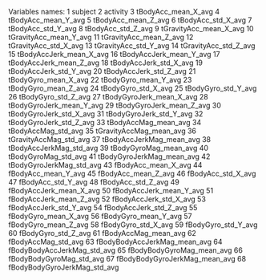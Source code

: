 Variables names:
1	subject
2	activity
3	tBodyAcc_mean_X_avg
4	tBodyAcc_mean_Y_avg
5	tBodyAcc_mean_Z_avg
6	tBodyAcc_std_X_avg
7	tBodyAcc_std_Y_avg
8	tBodyAcc_std_Z_avg
9	tGravityAcc_mean_X_avg
10	tGravityAcc_mean_Y_avg
11	tGravityAcc_mean_Z_avg
12	tGravityAcc_std_X_avg
13	tGravityAcc_std_Y_avg
14	tGravityAcc_std_Z_avg
15	tBodyAccJerk_mean_X_avg
16	tBodyAccJerk_mean_Y_avg
17	tBodyAccJerk_mean_Z_avg
18	tBodyAccJerk_std_X_avg
19	tBodyAccJerk_std_Y_avg
20	tBodyAccJerk_std_Z_avg
21	tBodyGyro_mean_X_avg
22	tBodyGyro_mean_Y_avg
23	tBodyGyro_mean_Z_avg
24	tBodyGyro_std_X_avg
25	tBodyGyro_std_Y_avg
26	tBodyGyro_std_Z_avg
27	tBodyGyroJerk_mean_X_avg
28	tBodyGyroJerk_mean_Y_avg
29	tBodyGyroJerk_mean_Z_avg
30	tBodyGyroJerk_std_X_avg
31	tBodyGyroJerk_std_Y_avg
32	tBodyGyroJerk_std_Z_avg
33	tBodyAccMag_mean_avg
34	tBodyAccMag_std_avg
35	tGravityAccMag_mean_avg
36	tGravityAccMag_std_avg
37	tBodyAccJerkMag_mean_avg
38	tBodyAccJerkMag_std_avg
39	tBodyGyroMag_mean_avg
40	tBodyGyroMag_std_avg
41	tBodyGyroJerkMag_mean_avg
42	tBodyGyroJerkMag_std_avg
43	fBodyAcc_mean_X_avg
44	fBodyAcc_mean_Y_avg
45	fBodyAcc_mean_Z_avg
46	fBodyAcc_std_X_avg
47	fBodyAcc_std_Y_avg
48	fBodyAcc_std_Z_avg
49	fBodyAccJerk_mean_X_avg
50	fBodyAccJerk_mean_Y_avg
51	fBodyAccJerk_mean_Z_avg
52	fBodyAccJerk_std_X_avg
53	fBodyAccJerk_std_Y_avg
54	fBodyAccJerk_std_Z_avg
55	fBodyGyro_mean_X_avg
56	fBodyGyro_mean_Y_avg
57	fBodyGyro_mean_Z_avg
58	fBodyGyro_std_X_avg
59	fBodyGyro_std_Y_avg
60	fBodyGyro_std_Z_avg
61	fBodyAccMag_mean_avg
62	fBodyAccMag_std_avg
63	fBodyBodyAccJerkMag_mean_avg
64	fBodyBodyAccJerkMag_std_avg
65	fBodyBodyGyroMag_mean_avg
66	fBodyBodyGyroMag_std_avg
67	fBodyBodyGyroJerkMag_mean_avg
68	fBodyBodyGyroJerkMag_std_avg
